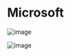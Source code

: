 # Microsoft

![image](https://github.com/user-attachments/assets/e11084f4-5489-498e-8eb3-803a52b5342d)

![image](https://github.com/user-attachments/assets/74dfe795-fb56-4090-9223-9e0b163540e9)
